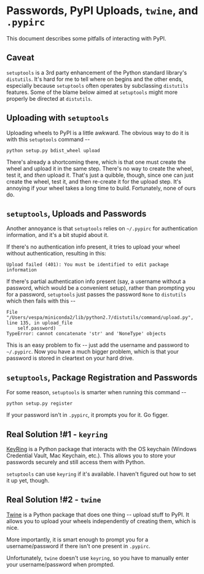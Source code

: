 # Passwords, PyPI Uploads, `twine`, and `.pypirc`
This document describes some pitfalls of interacting with PyPI.

## Caveat
`setuptools` is a 3rd party enhancement of the Python standard library's
`distutils`. It's hard for me to tell where on begins and the other ends,
especially because `setuptools` often operates by subclassing `distutils`
features. Some of the blame below aimed at `setuptools` might more
properly be directed at `distutils`.

## Uploading with `setuptools`
Uploading wheels to PyPI is a little awkward. The obvious way to
do it is with this `setuptools` command --
```
python setup.py bdist_wheel upload
```

There's already a shortcoming there, which is that one must create
the wheel and upload it in the same step. There's no way to
create the wheel, test it, and _then_ upload it. That's just a
quibble, though, since one can just create the wheel, test it, and
then re-create it for the upload step. It's annoying if your wheel
takes a long time to build. Fortunately, none of ours do.

## `setuptools`, Uploads and Passwords
Another annoyance is that `setuptools` relies on `~/.pypirc`
for authentication information, and
it's a bit stupid about it.

If there's no authentication info present, it
tries to upload your wheel without authentication, resulting in this:
```
Upload failed (401): You must be identified to edit package information
```

If there's partial authentication info present (say, a username without a
password, which would be a convenient setup), rather than prompting you for a password,
`setuptools` just passes the password `None` to `distutils` which then fails
with this --

```
File "/Users/vespa/miniconda2/lib/python2.7/distutils/command/upload.py", line 135, in upload_file
    self.password)
TypeError: cannot concatenate 'str' and 'NoneType' objects
```

This is an easy problem to fix -- just add the username and password
to `~/.pypirc`. Now you have a much bigger problem, which is that your password
is stored in cleartext on your hard drive.

## `setuptools`, Package Registration and Passwords
For some reason, `setuptools` is smarter when running this command --
```
python setup.py register
```

If your password isn't in `.pypirc`, it prompts you for it. Go figger.

## Real Solution !#1 - `keyring`
[KeyRing](https://pypi.python.org/pypi/keyring) is a Python package that
interacts with the OS keychain (Windows Credential Vault, Mac Keychain, etc.).
This allows you to store your passwords securely and still access them with
Python.

`setuptools` can use `keyring` if it's available. I haven't figured out
how to set it up yet, though.

## Real Solution !#2 - `twine`
[Twine](https://pypi.python.org/pypi/twine) is a Python package that does
one thing -- upload stuff to PyPI. It allows you to upload your wheels
independently of creating them, which is nice.

More importantly, it is smart enough to prompt you for a username/password
if there isn't one present in `.pypirc`.

Unfortunately, `twine` doesn't use `keyring`, so you have to manually
enter your username/password when prompted.



